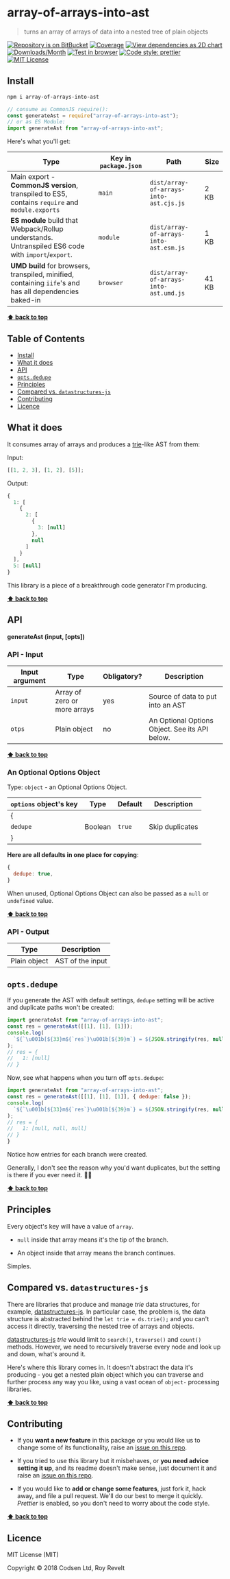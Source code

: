 # array-of-arrays-into-ast

> turns an array of arrays of data into a nested tree of plain objects

[![Repository is on BitBucket][bitbucket-img]][bitbucket-url]
[![Coverage][cov-img]][cov-url]
[![View dependencies as 2D chart][deps2d-img]][deps2d-url]
[![Downloads/Month][downloads-img]][downloads-url]
[![Test in browser][runkit-img]][runkit-url]
[![Code style: prettier][prettier-img]][prettier-url]
[![MIT License][license-img]][license-url]

## Install

```bash
npm i array-of-arrays-into-ast
```

```js
// consume as CommonJS require():
const generateAst = require("array-of-arrays-into-ast");
// or as ES Module:
import generateAst from "array-of-arrays-into-ast";
```

Here's what you'll get:

| Type                                                                                                    | Key in `package.json` | Path                                   | Size  |
| ------------------------------------------------------------------------------------------------------- | --------------------- | -------------------------------------- | ----- |
| Main export - **CommonJS version**, transpiled to ES5, contains `require` and `module.exports`          | `main`                | `dist/array-of-arrays-into-ast.cjs.js` | 2 KB  |
| **ES module** build that Webpack/Rollup understands. Untranspiled ES6 code with `import`/`export`.      | `module`              | `dist/array-of-arrays-into-ast.esm.js` | 1 KB  |
| **UMD build** for browsers, transpiled, minified, containing `iife`'s and has all dependencies baked-in | `browser`             | `dist/array-of-arrays-into-ast.umd.js` | 41 KB |

**[⬆ back to top](#markdown-header-array-of-arrays-into-ast)**

## Table of Contents

- [Install](#markdown-header-install)
- [What it does](#markdown-header-what-it-does)
- [API](#markdown-header-api)
- [`opts.dedupe`](#markdown-header-optsdedupe)
- [Principles](#markdown-header-principles)
- [Compared vs. `datastructures-js`](#markdown-header-compared-vs-datastructures-js)
- [Contributing](#markdown-header-contributing)
- [Licence](#markdown-header-licence)

## What it does

It consumes array of arrays and produces a [trie](https://en.wikipedia.org/wiki/Trie)-like AST from them:

Input:

```js
[[1, 2, 3], [1, 2], [5]];
```

Output:

```js
{
  1: [
    {
      2: [
        {
          3: [null]
        },
        null
      ]
    }
  ],
  5: [null]
}
```

This library is a piece of a breakthrough code generator I'm producing.

**[⬆ back to top](#markdown-header-array-of-arrays-into-ast)**

## API

**generateAst (input, [opts])**

### API - Input

| Input argument | Type                         | Obligatory? | Description                                    |
| -------------- | ---------------------------- | ----------- | ---------------------------------------------- |
| `input`        | Array of zero or more arrays | yes         | Source of data to put into an AST              |
| `otps`         | Plain object                 | no          | An Optional Options Object. See its API below. |

**[⬆ back to top](#markdown-header-array-of-arrays-into-ast)**

### An Optional Options Object

Type: `object` - an Optional Options Object.

| `options` object's key | Type    | Default | Description     |
| ---------------------- | ------- | ------- | --------------- |
| {                      |         |         |
| `dedupe`               | Boolean | `true`  | Skip duplicates |
| }                      |         |         |

**Here are all defaults in one place for copying**:

```js
{
  dedupe: true,
}
```

When unused, Optional Options Object can also be passed as a `null` or `undefined` value.

**[⬆ back to top](#markdown-header-array-of-arrays-into-ast)**

### API - Output

| Type         | Description      |
| ------------ | ---------------- |
| Plain object | AST of the input |

## `opts.dedupe`

If you generate the AST with default settings, `dedupe` setting will be active and duplicate paths won't be created:

```js
import generateAst from "array-of-arrays-into-ast";
const res = generateAst([[1], [1], [1]]);
console.log(
  `${`\u001b[${33}m${`res`}\u001b[${39}m`} = ${JSON.stringify(res, null, 4)}`
);
// res = {
//   1: [null]
// }
```

Now, see what happens when you turn off `opts.dedupe`:

```js
import generateAst from "array-of-arrays-into-ast";
const res = generateAst([[1], [1], [1]], { dedupe: false });
console.log(
  `${`\u001b[${33}m${`res`}\u001b[${39}m`} = ${JSON.stringify(res, null, 4)}`
);
// res = {
//   1: [null, null, null]
// }
}
```

Notice how entries for each branch were created.

Generally, I don't see the reason why you'd want duplicates, but the setting is there if you ever need it. 👍🏻

**[⬆ back to top](#markdown-header-array-of-arrays-into-ast)**

## Principles

Every object's key will have a value of `array`.

- `null` inside that array means it's the tip of the branch.

- An object inside that array means the branch continues.

Simples.

## Compared vs. `datastructures-js`

There are libraries that produce and manage _trie_ data structures, for example, [datastructures-js](https://www.npmjs.com/package/datastructures-js#trie). In particular case, the problem is, the data structure is abstracted behind the `let trie = ds.trie();` and you can't access it directly, traversing the nested tree of arrays and objects.

[datastructures-js](https://www.npmjs.com/package/datastructures-js#trie) _trie_ would limit to `search()`, `traverse()` and `count()` methods. However, we need to recursively traverse every node and look up and down, what's around it.

Here's where this library comes in. It doesn't abstract the data it's producing - you get a nested plain object which you can traverse and further process any way you like, using a vast ocean of `object-` processing libraries.

**[⬆ back to top](#markdown-header-array-of-arrays-into-ast)**

## Contributing

- If you **want a new feature** in this package or you would like us to change some of its functionality, raise an [issue on this repo](https://bitbucket.org/codsen/array-of-arrays-into-ast/issues/new).

- If you tried to use this library but it misbehaves, or **you need advice setting it up**, and its readme doesn't make sense, just document it and raise an [issue on this repo](https://bitbucket.org/codsen/array-of-arrays-into-ast/issues/new).

- If you would like to **add or change some features**, just fork it, hack away, and file a pull request. We'll do our best to merge it quickly. _Prettier_ is enabled, so you don't need to worry about the code style.

**[⬆ back to top](#markdown-header-array-of-arrays-into-ast)**

## Licence

MIT License (MIT)

Copyright © 2018 Codsen Ltd, Roy Revelt

[node-img]: https://img.shields.io/node/v/array-of-arrays-into-ast.svg?style=flat-square&label=works%20on%20node
[node-url]: https://www.npmjs.com/package/array-of-arrays-into-ast
[bitbucket-img]: https://img.shields.io/badge/repo-on%20BitBucket-brightgreen.svg?style=flat-square
[bitbucket-url]: https://bitbucket.org/codsen/array-of-arrays-into-ast
[cov-img]: https://coveralls.io/repos/bitbucket/codsen/array-of-arrays-into-ast/badge.svg?style=flat-square&branch=master
[cov-url]: https://coveralls.io/bitbucket/codsen/array-of-arrays-into-ast?branch=master
[deps2d-img]: https://img.shields.io/badge/deps%20in%202D-see_here-08f0fd.svg?style=flat-square
[deps2d-url]: http://npm.anvaka.com/#/view/2d/array-of-arrays-into-ast
[downloads-img]: https://img.shields.io/npm/dm/array-of-arrays-into-ast.svg?style=flat-square
[downloads-url]: https://npmcharts.com/compare/array-of-arrays-into-ast
[runkit-img]: https://img.shields.io/badge/runkit-test_in_browser-a853ff.svg?style=flat-square
[runkit-url]: https://npm.runkit.com/array-of-arrays-into-ast
[prettier-img]: https://img.shields.io/badge/code_style-prettier-ff69b4.svg?style=flat-square
[prettier-url]: https://prettier.io
[license-img]: https://img.shields.io/badge/licence-MIT-51c838.svg?style=flat-square
[license-url]: https://bitbucket.org/codsen/array-of-arrays-into-ast

